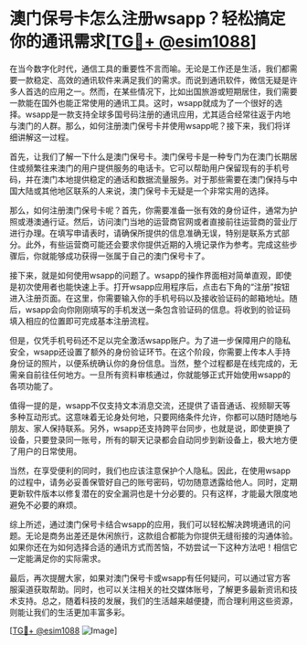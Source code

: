 # 澳门保号卡怎么注册wsapp？轻松搞定你的通讯需求[[TG💪+ @esim1088](https://t.me/s/esim1088)]

在当今数字化时代，通信工具的重要性不言而喻。无论是工作还是生活，我们都需要一款稳定、高效的通讯软件来满足我们的需求。而说到通讯软件，微信无疑是许多人首选的应用之一。然而，在某些情况下，比如出国旅游或短期居住，我们需要一款能在国外也能正常使用的通讯工具。这时，wsapp就成为了一个很好的选择。wsapp是一款支持全球多国号码注册的通讯应用，尤其适合经常往返于内地与澳门的人群。那么，如何注册澳门保号卡并使用wsapp呢？接下来，我们将详细讲解这一过程。

首先，让我们了解一下什么是澳门保号卡。澳门保号卡是一种专门为在澳门长期居住或频繁往来澳门的用户提供服务的电话卡。它可以帮助用户保留现有的手机号码，并在澳门本地提供稳定的通话和数据流量服务。对于那些需要在澳门保持与中国大陆或其他地区联系的人来说，澳门保号卡无疑是一个非常实用的选择。

那么，如何注册澳门保号卡呢？首先，你需要准备一张有效的身份证件，通常为护照或港澳通行证。然后，访问澳门当地的运营商官网或者直接前往运营商的营业厅进行办理。在填写申请表时，请确保所提供的信息准确无误，特别是联系方式部分。此外，有些运营商可能还会要求你提供近期的入境记录作为参考。完成这些步骤后，你就能够成功获得一张属于自己的澳门保号卡了。

接下来，就是如何使用wsapp的问题了。wsapp的操作界面相对简单直观，即使是初次使用者也能快速上手。打开wsapp应用程序后，点击右下角的“注册”按钮进入注册页面。在这里，你需要输入你的手机号码以及接收验证码的邮箱地址。随后，wsapp会向你刚刚填写的手机发送一条包含验证码的信息。将收到的验证码填入相应的位置即可完成基本注册流程。

但是，仅凭手机号码还不足以完全激活wsapp账户。为了进一步保障用户的隐私安全，wsapp还设置了额外的身份验证环节。在这个阶段，你需要上传本人手持身份证的照片，以便系统确认你的身份信息。当然，整个过程都是在线完成的，无需亲自前往任何地方。一旦所有资料审核通过，你就能够正式开始使用wsapp的各项功能了。

值得一提的是，wsapp不仅支持文本消息交流，还提供了语音通话、视频聊天等多种互动形式。这意味着无论身处何地，只要网络条件允许，你都可以随时随地与朋友、家人保持联系。另外，wsapp还支持跨平台同步，也就是说，即使更换了设备，只要登录同一账号，所有的聊天记录都会自动同步到新设备上，极大地方便了用户的日常使用。

当然，在享受便利的同时，我们也应该注意保护个人隐私。因此，在使用wsapp的过程中，请务必妥善保管好自己的账号密码，切勿随意透露给他人。同时，定期更新软件版本以修复潜在的安全漏洞也是十分必要的。只有这样，才能最大限度地避免不必要的麻烦。

综上所述，通过澳门保号卡结合wsapp的应用，我们可以轻松解决跨境通讯的问题。无论是商务出差还是休闲旅行，这款组合都能为你提供无缝衔接的沟通体验。如果你还在为如何选择合适的通讯方式而苦恼，不妨尝试一下这种方法吧！相信它一定能满足你的实际需求。

最后，再次提醒大家，如果对澳门保号卡或wsapp有任何疑问，可以通过官方客服渠道获取帮助。同时，也可以关注相关的社交媒体账号，了解更多最新资讯和技术支持。总之，随着科技的发展，我们的生活越来越便捷，而合理利用这些资源，则能让我们的生活更加丰富多彩。

[[TG💪+ @esim1088](https://t.me/s/esim1088) ![Image](https://i.postimg.cc/4NQfJmqS/Snipaste-2025-05-13-00-14-12.png)]